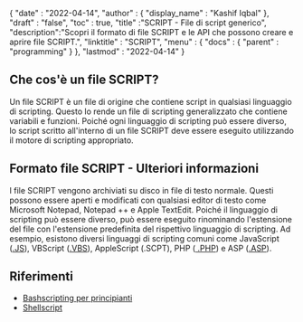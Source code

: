 {
  "date" : "2022-04-14",
  "author" : {
    "display_name" : "Kashif Iqbal"
},
  "draft" : "false",
  "toc" : true,
  "title" :"SCRIPT - File di script generico",
  "description":"Scopri il formato di file SCRIPT e le API che possono creare e aprire file SCRIPT.",
  "linktitle" : "SCRIPT",
  "menu" : {
    "docs" : {
      "parent" : "programming"
}
},
  "lastmod" : "2022-04-14"
}

## Che cos'è un file SCRIPT?

Un file SCRIPT è un file di origine che contiene script in qualsiasi linguaggio di scripting. Questo lo rende un file di scripting generalizzato che contiene variabili e funzioni. Poiché ogni linguaggio di scripting può essere diverso, lo script scritto all'interno di un file SCRIPT deve essere eseguito utilizzando il motore di scripting appropriato.

## Formato file SCRIPT - Ulteriori informazioni

I file SCRIPT vengono archiviati su disco in file di testo normale. Questi possono essere aperti e modificati con qualsiasi editor di testo come Microsoft Notepad, Notepad ++ e Apple TextEdit. Poiché il linguaggio di scripting può essere diverso, può essere eseguito rinominando l'estensione del file con l'estensione predefinita del rispettivo linguaggio di scripting. Ad esempio, esistono diversi linguaggi di scripting comuni come JavaScript ([.JS](/it/web/js/)), VBScript ([.VBS](/it/programming/vbs/)), AppleScript (.SCPT), PHP ([ .PHP](/it/programming/php/)) e ASP ([.ASP](/it/web/asp/)).

## Riferimenti

* [Bashscripting per principianti](https://help.ubuntu.com/community/Beginners/BashScripting)
* [Shellscript](https://www.shellscript.sh/)

